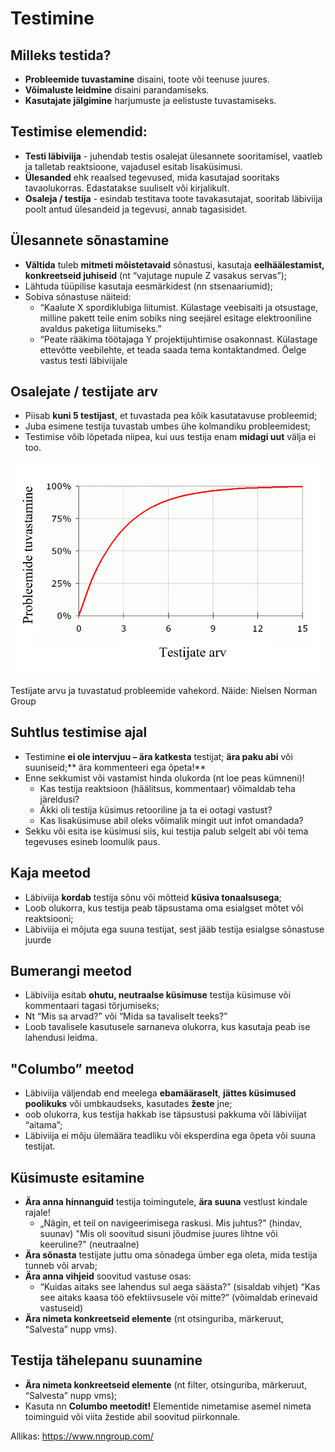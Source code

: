 # Testimine

## Milleks testida?
- **Probleemide tuvastamine** disaini, toote või teenuse juures. 
- **Võimaluste leidmine** disaini parandamiseks. 
- **Kasutajate jälgimine** harjumuste ja eelistuste tuvastamiseks.

## Testimise elemendid:
- **Testi läbiviija** - juhendab testis osalejat ülesannete sooritamisel, vaatleb ja talletab reaktsioone, vajadusel esitab lisaküsimusi.
- **Ülesanded** ehk reaalsed tegevused, mida kasutajad sooritaks tavaolukorras. Edastatakse suuliselt või kirjalikult.
- **Osaleja / testija** - esindab testitava toote tavakasutajat, sooritab läbiviija poolt antud ülesandeid ja tegevusi, annab tagasisidet. 

## Ülesannete sõnastamine
- **Vältida** tuleb **mitmeti mõistetavaid** sõnastusi, kasutaja **eelhäälestamist, konkreetseid juhiseid** (nt “vajutage nupule Z vasakus servas”);
- Lähtuda tüüpilise kasutaja eesmärkidest (nn stsenaariumid);
- Sobiva sõnastuse näiteid:
  - “Kaalute X spordiklubiga liitumist. Külastage veebisaiti ja otsustage, milline pakett teile enim sobiks ning seejärel esitage elektrooniline avaldus paketiga liitumiseks.”
  - “Peate rääkima töötajaga Y projektijuhtimise osakonnast. Külastage ettevõtte veebilehte, et teada saada tema kontaktandmed. Öelge vastus testi läbiviijale

## Osalejate / testijate arv
- Piisab **kuni 5 testijast**, et tuvastada pea kõik kasutatavuse probleemid;
- Juba esimene testija tuvastab umbes ühe kolmandiku probleemidest; 
- Testimise võib lõpetada niipea, kui uus testija enam **midagi uut** välja ei too.

![Testimine](./testimine.png)

Testijate arvu ja tuvastatud probleemide vahekord. Näide: Nielsen Norman Group

## Suhtlus testimise ajal
- Testimine **ei ole intervjuu – ära katkesta** testijat; **ära paku abi** või suuniseid;** ära kommenteeri ega õpeta!**
- Enne sekkumist või vastamist hinda olukorda (nt loe peas kümneni)!
  - Kas testija reaktsioon (häälitsus, kommentaar) võimaldab teha järeldusi? 
  - Äkki oli testija küsimus retooriline ja ta ei ootagi vastust?
  - Kas lisaküsimuse abil oleks võimalik mingit uut infot omandada?
- Sekku või esita ise küsimusi siis, kui testija palub selgelt abi või tema tegevuses esineb loomulik paus. 


## Kaja meetod
- Läbiviija **kordab** testija sõnu või mõtteid **küsiva tonaalsusega**;
- Loob olukorra, kus testija peab täpsustama oma esialgset mõtet või reaktsiooni;
- Läbiviija ei mõjuta ega suuna testijat, sest jääb testija esialgse sõnastuse juurde


## Bumerangi meetod
- Läbiviija esitab **ohutu, neutraalse küsimuse** testija küsimuse või kommentaari tagasi tõrjumiseks;
- Nt “Mis sa arvad?” või “Mida sa tavaliselt teeks?”
- Loob tavalisele kasutusele sarnaneva olukorra, kus kasutaja peab ise lahendusi leidma. 

## "Columbo” meetod
- Läbiviija väljendab end meelega **ebamääraselt**, **jättes küsimused poolikuks** või umbkaudseks, kasutades **žeste** jne;
- oob olukorra, kus testija hakkab ise täpsustusi pakkuma või läbiviijat “aitama”;
- Läbiviija ei mõju ülemäära teadliku või eksperdina ega õpeta või suuna testijat. 

## Küsimuste esitamine
- **Ära anna hinnanguid** testija toimingutele, **ära suuna** vestlust kindale rajale!  
  - „Nägin, et teil on navigeerimisega raskusi. Mis juhtus?" (hindav, suunav) "Mis oli soovitud sisuni jõudmise juures lihtne või keeruline?" (neutraalne) 
- **Ära sõnasta** testijate juttu oma sõnadega ümber ega oleta, mida testija tunneb või arvab;
- **Ära anna vihjeid** soovitud vastuse osas:
  - “Kuidas aitaks see lahendus sul aega säästa?” (sisaldab vihjet) “Kas see aitaks kaasa töö efektiivsusele või mitte?” (võimaldab erinevaid vastuseid)
- **Ära nimeta konkreetseid elemente** (nt otsinguriba, märkeruut, “Salvesta” nupp vms).


## Testija tähelepanu suunamine
- **Ära nimeta konkreetseid elemente** (nt filter, otsinguriba, märkeruut, “Salvesta” nupp vms);
- Kasuta nn **Columbo meetodit!** Elementide nimetamise asemel nimeta toiminguid või viita žestide abil soovitud piirkonnale.

Allikas: https://www.nngroup.com/

